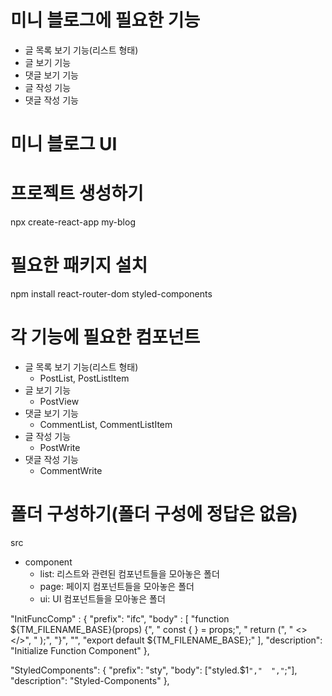 # 미니 블로그에 필요한 기능
- 글 목록 보기 기능(리스트 형태)
- 글 보기 기능
- 댓글 보기 기능
- 글 작성 기능
- 댓글 작성 기능

# 미니 블로그 UI

# 프로젝트 생성하기
npx create-react-app my-blog

# 필요한 패키지 설치
npm install react-router-dom styled-components

# 각 기능에 필요한 컴포넌트
- 글 목록 보기 기능(리스트 형태)
  - PostList, PostListItem
- 글 보기 기능
  - PostView
- 댓글 보기 기능
  - CommentList, CommentListItem
- 글 작성 기능
  - PostWrite
- 댓글 작성 기능
  - CommentWrite

# 폴더 구성하기(폴더 구성에 정답은 없음)
src
  - component
    - list: 리스트와 관련된 컴포넌트들을 모아놓은 폴더
    - page: 페이지 컴포넌트들을 모아놓은 폴더
    - ui: UI 컴포넌트들을 모아놓은 폴더


  "InitFuncComp" : {
"prefix": "ifc",
"body" : [
  "function ${TM_FILENAME_BASE}(props) {",
  "  const {  } = props;",
  "  return (",
  "    <></>",
  "  );",
  "}",
  "",
  "export default ${TM_FILENAME_BASE};"
],
"description": "Initialize Function Component"
},

"StyledComponents": {
"prefix": "sty",
"body": ["styled.$1`","  ","`;"],
"description": "Styled-Components"
},